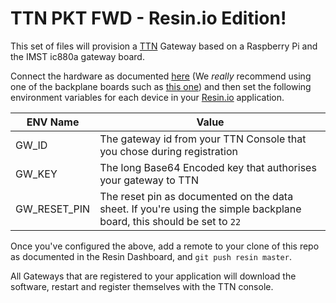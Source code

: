 # TTN PKT FWD - Resin.io Edition!

This set of files will provision a [TTN](https://www.thethings.network/)
Gateway based on a Raspberry Pi and the IMST ic880a gateway board.

Connect the hardware as documented
[here](https://github.com/ttn-zh/ic880a-gateway/wiki) (We *really* recommend
using one of the backplane boards such as [this
one](https://www.tindie.com/products/gnz/imst-ic880a-lorawan-backplane/)) and
then set the following environment variables for each device in your
[Resin.io](https://resin.io) application.

| ENV Name | Value |
|----------|-------|
| GW_ID    | The gateway id from your TTN Console that you chose during registration|
| GW_KEY   | The long Base64 Encoded key that authorises your gateway to TTN |
| GW_RESET_PIN | The reset pin as documented on the data sheet. If you're using the simple backplane board, this should be set to `22` |

Once you've configured the above, add a remote to your clone of this repo as
documented in the Resin Dashboard, and `git push resin master`.

All Gateways that are registered to your application will download the
software, restart and register themselves with the TTN console.
